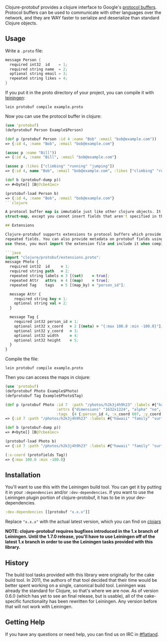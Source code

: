 Clojure-protobuf provides a clojure interface to Google's [protocol buffers](http://code.google.com/p/protobuf).
Protocol buffers can be used to communicate with other languages over the network, and
they are WAY faster to serialize and deserialize than standard Clojure objects.

## Usage

Write a `.proto` file:

```java
message Person {
  required int32  id    = 1;
  required string name  = 2;
  optional string email = 3;
  repeated string likes = 4;
}
```

If you put it in the proto directory of your project, you can compile it with [leiningen](https://github.com/technomancy/leiningen):

```
lein protobuf compile example.proto
```

Now you can use the protocol buffer in clojure:

```clojure
(use 'protobuf)
(defprotobuf Person Example$Person)

(def p (protobuf Person :id 4 :name "Bob" :email "bob@example.com"))
=> {:id 4, :name "Bob", :email "bob@example.com"}

(assoc p :name "Bill"))
=> {:id 4, :name "Bill", :email "bob@example.com"}

(assoc p :likes ["climbing" "running" "jumping"])
=> {:id 4, name "Bob", :email "bob@example.com", :likes ["climbing" "running" "jumping"]}

(def b (protobuf-dump p))
=> #<byte[] [B@7cbe41ec>

(protobuf-load Person b)
=> {:id 4, :name "Bob", :email "bob@example.com"}
```clojure

A protocol buffer map is immutable just like other clojure objects. It is similar to a
struct-map, except you cannot insert fields that aren't specified in the `.proto` file.

## Extensions

Clojure-protobuf supports extensions to protocol buffers which provide sets and maps using
repeated fields. You can also provide metadata on protobuf fields using clojure syntax. To
use these, you must import the extension file and include it when compiling. For example:

```java
import "clojure/protobuf/extensions.proto";
message Photo {
  required int32  id     = 1;
  required string path   = 2;
  repeated string labels = 3 [(set)    = true];
  repeated Attr   attrs  = 4 [(map)    = true];
  repeated Tag    tags   = 5 [(map_by) = "person_id"];

  message Attr {
    required string key = 1;
    optional string val = 2;
  }

  message Tag {
    required int32 person_id = 1;
    optional int32 x_coord   = 2 [(meta) = "{:max 100.0 :min -100.0}"];
    optional int32 y_coord   = 3;
    optional int32 width     = 4;
    optional int32 height    = 5;
  }
}
```

Compile the file:

```
lein protobuf compile example.proto
```

Then you can access the maps in clojure:

```clojure
(use 'protobuf)
(defprotobuf Photo Example$Photo)
(defprotobuf Tag Example$Photo$Tag)

(def p (protobuf Photo :id 7  :path "/photos/h2k3j4h9h23" :labels #{"hawaii" "family" "surfing"}
                       :attrs {"dimensions" "1632x1224", "alpha" "no", "color space" "RGB"}
                       :tags  {4 {:person_id 4, :x_coord 607, :y_coord 813, :width 25, :height 27}}))
=> {:id 7 :path "/photos/h2k3j4h9h23" :labels #{"hawaii" "family" "surfing"}...}

(def b (protobuf-dump p))
=> #<byte[] [B@7cbe41ec>

(protobuf-load Photo b)
=> {:id 7 :path "/photos/h2k3j4h9h23" :labels #{"hawaii" "family" "surfing"}...}

(:x-coord (protofields Tag))
=> {:max 100.0 :min -100.0}
```

## Installation

You'll want to use this with the Leiningen build tool. You can get it by
putting it in your `:dependencies` and/or `:dev-dependencies`. If you
want to use the Leiningen plugin portion of clojure-protobuf, it has to
be in your dev-dependencies.

```clojure
:dev-dependencies [[protobuf "x.x.x"]]
```

Replace `"x.x.x"` with the actual latest version, which you can find on
[clojars](http://clojars.org/protobuf) 

**NOTE: clojure-protobuf requires bugfixes introduced in the 1.x branch
of Leiningen. Until the 1.7.0 release, you'll have to use Leiningen off
of the latest 1.x branch in order to use the Leiningen tasks provided
with this library.**

## History

The build tool tasks provided with this library were originally for the
cake build tool. In 2011, the authors of that tool decided that their
time would be better spent working on a single, canonical build tool.
Leiningen was already the standard for Clojure, so that's where we are
now. As of version 0.6.0 (which has yet to see an final release, but is
usable), all of the cake-specific functionality has been rewritten for
Leiningen. Any version before that will not work with Leiningen.

## Getting Help

If you have any questions or need help, you can find us on IRC in [#flatland](irc://irc.freenode.net/#flatland).
